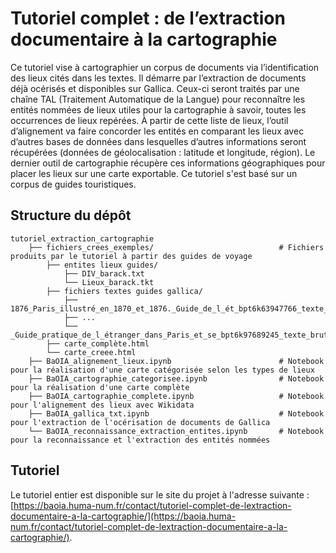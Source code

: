 # Tutoriel complet : de l’extraction documentaire à la cartographie

Ce tutoriel vise à cartographier un corpus de documents via l’identification des lieux cités dans les textes. Il démarre par l’extraction de documents déjà océrisés et disponibles sur Gallica. Ceux-ci seront traités par une chaîne TAL (Traitement Automatique de la Langue) pour reconnaître les entités nommées de lieux utiles pour la cartographie à savoir, toutes les occurrences de lieux repérées. À partir de cette liste de lieux, l’outil d’alignement va faire concorder les entités en comparant les lieux avec d’autres bases de données dans lesquelles d’autres informations seront récupérées (données de géolocalisation : latitude et longitude, région). Le dernier outil de cartographie récupère ces informations géographiques pour placer les lieux sur une carte exportable. Ce tutoriel s'est basé sur un corpus de guides touristiques.

## Structure du dépôt

```
tutoriel_extraction_cartographie
    ├── fichiers_crees_exemples/                            # Fichiers produits par le tutoriel à partir des guides de voyage
        ├── entites lieux guides/
            ├── DIV_barack.txt
            └── Lieux_barack.tkt
        ├── fichiers textes guides gallica/
            ├── 1876_Paris_illustré_en_1870_et_1876._Guide_de_l_ét_bpt6k63947766_texte_brut.txt
            ├── ...
            └── _Guide_pratique_de_l_étranger_dans_Paris_et_se_bpt6k97689245_texte_brut.txt
        ├── carte_complète.html
        └── carte_creee.html
    ├── BaOIA_alignement_lieux.ipynb                        # Notebook pour la réalisation d'une carte catégorisée selon les types de lieux
    ├── BaOIA_cartographie_categorisee.ipynb                # Notebook pour la réalisation d'une carte complète
    ├── BaOIA_cartographie_complete.ipynb                   # Notebook pour l'alignement des lieux avec Wikidata
    ├── BaOIA_gallica_txt.ipynb                             # Notebook pour l'extraction de l'océrisation de documents de Gallica
    └── BaOIA_reconnaissance_extraction_entites.ipynb       # Notebook pour la reconnaissance et l'extraction des entités nommées
```

## Tutoriel

Le tutoriel entier est disponible sur le site du projet à l'adresse suivante : [https://baoia.huma-num.fr/contact/tutoriel-complet-de-lextraction-documentaire-a-la-cartographie/](https://baoia.huma-num.fr/contact/tutoriel-complet-de-lextraction-documentaire-a-la-cartographie/).
